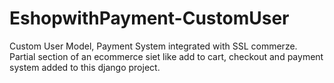 # EshopwithPayment-CustomUser
Custom User Model, Payment System integrated with SSL commerze.
Partial section of an ecommerce siet like add to cart, checkout and payment system added to this django project. 
